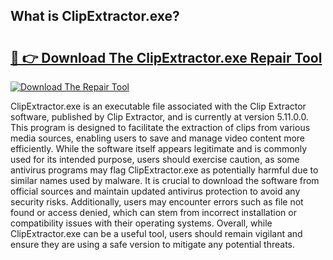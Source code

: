 ## What is ClipExtractor.exe? 

# <h2><a href="https://exedetect.com/download.php?ClipExtractor.exe">🔗 👉 Download The ClipExtractor.exe Repair Tool</a></h2>

[![Download The Repair Tool](https://exedetect.com/download-button.jpg)](https://exedetect.com/download.php?ClipExtractor.exe)

ClipExtractor.exe is an executable file associated with the Clip Extractor software, published by Clip Extractor, and is currently at version 5.11.0.0. This program is designed to facilitate the extraction of clips from various media sources, enabling users to save and manage video content more efficiently. While the software itself appears legitimate and is commonly used for its intended purpose, users should exercise caution, as some antivirus programs may flag ClipExtractor.exe as potentially harmful due to similar names used by malware. It is crucial to download the software from official sources and maintain updated antivirus protection to avoid any security risks. Additionally, users may encounter errors such as file not found or access denied, which can stem from incorrect installation or compatibility issues with their operating systems. Overall, while ClipExtractor.exe can be a useful tool, users should remain vigilant and ensure they are using a safe version to mitigate any potential threats.